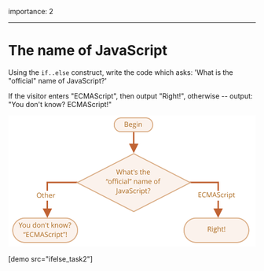 importance: 2

---

# The name of JavaScript

Using the `if..else` construct, write the code which asks: 'What is the "official" name of JavaScript?'

If the visitor enters "ECMAScript", then output "Right!", otherwise -- output: "You don't know? ECMAScript!"

![](ifelse_task2.svg)

[demo src="ifelse_task2"]

